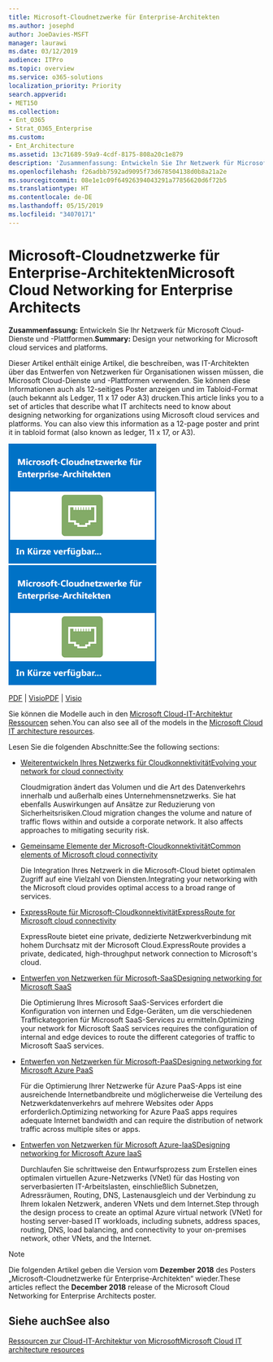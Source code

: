 ```yaml
---
title: Microsoft-Cloudnetzwerke für Enterprise-Architekten
ms.author: josephd
author: JoeDavies-MSFT
manager: laurawi
ms.date: 03/12/2019
audience: ITPro
ms.topic: overview
ms.service: o365-solutions
localization_priority: Priority
search.appverid:
- MET150
ms.collection:
- Ent_O365
- Strat_O365_Enterprise
ms.custom:
- Ent_Architecture
ms.assetid: 13c71689-59a9-4cdf-8175-808a20c1e879
description: 'Zusammenfassung: Entwickeln Sie Ihr Netzwerk für Microsoft Cloud-Dienste und -Plattformen.'
ms.openlocfilehash: f26adbb7592ad9095f73d678504138d0b8a21a2e
ms.sourcegitcommit: 08e1e1c09f64926394043291a77856620d6f72b5
ms.translationtype: HT
ms.contentlocale: de-DE
ms.lasthandoff: 05/15/2019
ms.locfileid: "34070171"
---
```

# <a name="microsoft-cloud-networking-for-enterprise-architects"></a><span data-ttu-id="6ef1c-103">Microsoft-Cloudnetzwerke für Enterprise-Architekten</span><span class="sxs-lookup"><span data-stu-id="6ef1c-103">Microsoft Cloud Networking for Enterprise Architects</span></span>

 <span data-ttu-id="6ef1c-104">**Zusammenfassung:** Entwickeln Sie Ihr Netzwerk für Microsoft Cloud-Dienste und -Plattformen.</span><span class="sxs-lookup"><span data-stu-id="6ef1c-104">**Summary:** Design your networking for Microsoft cloud services and platforms.</span></span>
  
<span data-ttu-id="6ef1c-p101">Dieser Artikel enthält einige Artikel, die beschreiben, was IT-Architekten über das Entwerfen von Netzwerken für Organisationen wissen müssen, die Microsoft Cloud-Dienste und -Plattformen verwenden. Sie können diese Informationen auch als 12-seitiges Poster anzeigen und im Tabloid-Format (auch bekannt als Ledger, 11 x 17 oder A3) drucken.</span><span class="sxs-lookup"><span data-stu-id="6ef1c-p101">This article links you to a set of articles that describe what IT architects need to know about designing networking for organizations using Microsoft cloud services and platforms. You can also view this information as a 12-page poster and print it in tabloid format (also known as ledger, 11 x 17, or A3).</span></span>
  
<span data-ttu-id="6ef1c-107">[![Miniaturbild für Microsoft-Cloud-Netzwerkmodell](media/95e8ab6a-b4d0-4836-acc1-b0b77ebf46e6.png)  
](https://go.microsoft.com/fwlink/p/?linkid=842073)</span><span class="sxs-lookup"><span data-stu-id="6ef1c-107">[![Thumb image for Microsoft cloud networking model](media/95e8ab6a-b4d0-4836-acc1-b0b77ebf46e6.png)  
](https://go.microsoft.com/fwlink/p/?linkid=842073)</span></span>
  
<span data-ttu-id="6ef1c-108">[PDF](https://go.microsoft.com/fwlink/p/?linkid=842073) | [Visio](https://go.microsoft.com/fwlink/p/?linkid=842074)</span><span class="sxs-lookup"><span data-stu-id="6ef1c-108">[PDF](https://go.microsoft.com/fwlink/p/?linkid=842073) | [Visio](https://go.microsoft.com/fwlink/p/?linkid=842074)</span></span>
  
<span data-ttu-id="6ef1c-109">Sie können die Modelle auch in den [Microsoft Cloud-IT-Architektur Ressourcen](microsoft-cloud-it-architecture-resources.md) sehen.</span><span class="sxs-lookup"><span data-stu-id="6ef1c-109">You can also see all of the models in the [Microsoft Cloud IT architecture resources](microsoft-cloud-it-architecture-resources.md).</span></span>
  
<span data-ttu-id="6ef1c-110">Lesen Sie die folgenden Abschnitte:</span><span class="sxs-lookup"><span data-stu-id="6ef1c-110">See the following sections:</span></span>
  
- [<span data-ttu-id="6ef1c-111">Weiterentwickeln Ihres Netzwerks für Cloudkonnektivität</span><span class="sxs-lookup"><span data-stu-id="6ef1c-111">Evolving your network for cloud connectivity</span></span>](evolving-your-network-for-cloud-connectivity.md)
    
    <span data-ttu-id="6ef1c-p102">Cloudmigration ändert das Volumen und die Art des Datenverkehrs innerhalb und außerhalb eines Unternehmensnetzwerks. Sie hat ebenfalls Auswirkungen auf Ansätze zur Reduzierung von Sicherheitsrisiken.</span><span class="sxs-lookup"><span data-stu-id="6ef1c-p102">Cloud migration changes the volume and nature of traffic flows within and outside a corporate network. It also affects approaches to mitigating security risk.</span></span>
    
- [<span data-ttu-id="6ef1c-114">Gemeinsame Elemente der Microsoft-Cloudkonnektivität</span><span class="sxs-lookup"><span data-stu-id="6ef1c-114">Common elements of Microsoft cloud connectivity</span></span>](common-elements-of-microsoft-cloud-connectivity.md)
    
    <span data-ttu-id="6ef1c-115">Die Integration Ihres Netzwerk in die Microsoft-Cloud bietet optimalen Zugriff auf eine Vielzahl von Diensten.</span><span class="sxs-lookup"><span data-stu-id="6ef1c-115">Integrating your networking with the Microsoft cloud provides optimal access to a broad range of services.</span></span>
    
- [<span data-ttu-id="6ef1c-116">ExpressRoute für Microsoft-Cloudkonnektivität</span><span class="sxs-lookup"><span data-stu-id="6ef1c-116">ExpressRoute for Microsoft cloud connectivity</span></span>](expressroute-for-microsoft-cloud-connectivity.md)
    
    <span data-ttu-id="6ef1c-117">ExpressRoute bietet eine private, dedizierte Netzwerkverbindung mit hohem Durchsatz mit der Microsoft Cloud.</span><span class="sxs-lookup"><span data-stu-id="6ef1c-117">ExpressRoute provides a private, dedicated, high-throughput network connection to Microsoft's cloud.</span></span>
    
- [<span data-ttu-id="6ef1c-118">Entwerfen von Netzwerken für Microsoft-SaaS</span><span class="sxs-lookup"><span data-stu-id="6ef1c-118">Designing networking for Microsoft SaaS</span></span>](designing-networking-for-microsoft-saas.md)
    
    <span data-ttu-id="6ef1c-119">Die Optimierung Ihres Microsoft SaaS-Services erfordert die Konfiguration von internen und Edge-Geräten, um die verschiedenen Traffickategorien für Microsoft SaaS-Services zu ermitteln.</span><span class="sxs-lookup"><span data-stu-id="6ef1c-119">Optimizing your network for Microsoft SaaS services requires the configuration of internal and edge devices to route the different categories of traffic to Microsoft SaaS services.</span></span>
    
- [<span data-ttu-id="6ef1c-120">Entwerfen von Netzwerken für Microsoft-PaaS</span><span class="sxs-lookup"><span data-stu-id="6ef1c-120">Designing networking for Microsoft Azure PaaS</span></span>](designing-networking-for-microsoft-azure-paas.md)
    
    <span data-ttu-id="6ef1c-121">Für die Optimierung Ihrer Netzwerke für Azure PaaS-Apps ist eine ausreichende Internetbandbreite und möglicherweise die Verteilung des Netzwerkdatenverkehrs auf mehrere Websites oder Apps erforderlich.</span><span class="sxs-lookup"><span data-stu-id="6ef1c-121">Optimizing networking for Azure PaaS apps requires adequate Internet bandwidth and can require the distribution of network traffic across multiple sites or apps.</span></span>
    
- [<span data-ttu-id="6ef1c-122">Entwerfen von Netzwerken für Microsoft Azure-IaaS</span><span class="sxs-lookup"><span data-stu-id="6ef1c-122">Designing networking for Microsoft Azure IaaS</span></span>](designing-networking-for-microsoft-azure-iaas.md)
    
    <span data-ttu-id="6ef1c-123">Durchlaufen Sie schrittweise den Entwurfsprozess zum Erstellen eines optimalen virtuellen Azure-Netzwerks (VNet) für das Hosting von serverbasierten IT-Arbeitslasten, einschließlich Subnetzen, Adressräumen, Routing, DNS, Lastenausgleich und der Verbindung zu Ihrem lokalen Netzwerk, anderen VNets und dem Internet.</span><span class="sxs-lookup"><span data-stu-id="6ef1c-123">Step through the design process to create an optimal Azure virtual network (VNet) for hosting server-based IT workloads, including subnets, address spaces, routing, DNS, load balancing, and connectivity to your on-premises network, other VNets, and the Internet.</span></span>
    
> [!NOTE]
> <span data-ttu-id="6ef1c-124">Die folgenden Artikel geben die Version vom **Dezember 2018** des Posters „Microsoft-Cloudnetzwerke für Enterprise-Architekten“ wieder.</span><span class="sxs-lookup"><span data-stu-id="6ef1c-124">These articles reflect the **December 2018** release of the Microsoft Cloud Networking for Enterprise Architects poster.</span></span>
  
## <a name="see-also"></a><span data-ttu-id="6ef1c-125">Siehe auch</span><span class="sxs-lookup"><span data-stu-id="6ef1c-125">See also</span></span>

[<span data-ttu-id="6ef1c-126">Ressourcen zur Cloud-IT-Architektur von Microsoft</span><span class="sxs-lookup"><span data-stu-id="6ef1c-126">Microsoft Cloud IT architecture resources</span></span>](microsoft-cloud-it-architecture-resources.md)

